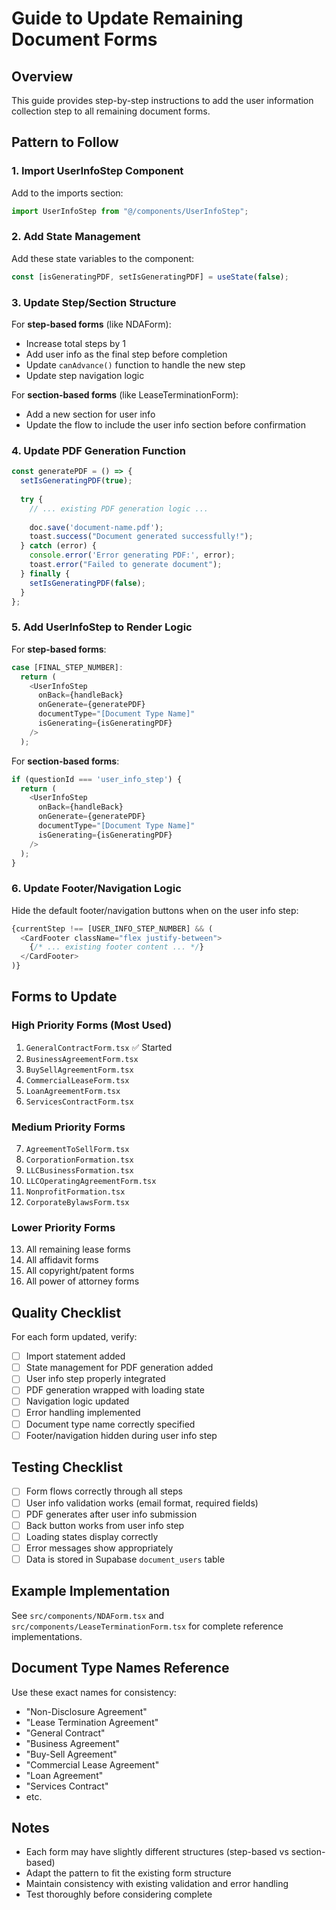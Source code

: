 # Guide to Update Remaining Document Forms

## Overview
This guide provides step-by-step instructions to add the user information collection step to all remaining document forms.

## Pattern to Follow

### 1. Import UserInfoStep Component
Add to the imports section:
```typescript
import UserInfoStep from "@/components/UserInfoStep";
```

### 2. Add State Management
Add these state variables to the component:
```typescript
const [isGeneratingPDF, setIsGeneratingPDF] = useState(false);
```

### 3. Update Step/Section Structure
For **step-based forms** (like NDAForm):
- Increase total steps by 1
- Add user info as the final step before completion
- Update `canAdvance()` function to handle the new step
- Update step navigation logic

For **section-based forms** (like LeaseTerminationForm):
- Add a new section for user info
- Update the flow to include the user info section before confirmation

### 4. Update PDF Generation Function
```typescript
const generatePDF = () => {
  setIsGeneratingPDF(true);
  
  try {
    // ... existing PDF generation logic ...
    
    doc.save('document-name.pdf');
    toast.success("Document generated successfully!");
  } catch (error) {
    console.error('Error generating PDF:', error);
    toast.error("Failed to generate document");
  } finally {
    setIsGeneratingPDF(false);
  }
};
```

### 5. Add UserInfoStep to Render Logic
For **step-based forms**:
```typescript
case [FINAL_STEP_NUMBER]:
  return (
    <UserInfoStep
      onBack={handleBack}
      onGenerate={generatePDF}
      documentType="[Document Type Name]"
      isGenerating={isGeneratingPDF}
    />
  );
```

For **section-based forms**:
```typescript
if (questionId === 'user_info_step') {
  return (
    <UserInfoStep
      onBack={handleBack}
      onGenerate={generatePDF}
      documentType="[Document Type Name]"
      isGenerating={isGeneratingPDF}
    />
  );
}
```

### 6. Update Footer/Navigation Logic
Hide the default footer/navigation buttons when on the user info step:
```typescript
{currentStep !== [USER_INFO_STEP_NUMBER] && (
  <CardFooter className="flex justify-between">
    {/* ... existing footer content ... */}
  </CardFooter>
)}
```

## Forms to Update

### High Priority Forms (Most Used)
1. `GeneralContractForm.tsx` ✅ Started
2. `BusinessAgreementForm.tsx`
3. `BuySellAgreementForm.tsx`
4. `CommercialLeaseForm.tsx`
5. `LoanAgreementForm.tsx`
6. `ServicesContractForm.tsx`

### Medium Priority Forms
7. `AgreementToSellForm.tsx`
8. `CorporationFormation.tsx`
9. `LLCBusinessFormation.tsx`
10. `LLCOperatingAgreementForm.tsx`
11. `NonprofitFormation.tsx`
12. `CorporateBylawsForm.tsx`

### Lower Priority Forms
13. All remaining lease forms
14. All affidavit forms
15. All copyright/patent forms
16. All power of attorney forms

## Quality Checklist

For each form updated, verify:
- [ ] Import statement added
- [ ] State management for PDF generation added
- [ ] User info step properly integrated
- [ ] PDF generation wrapped with loading state
- [ ] Navigation logic updated
- [ ] Error handling implemented
- [ ] Document type name correctly specified
- [ ] Footer/navigation hidden during user info step

## Testing Checklist

- [ ] Form flows correctly through all steps
- [ ] User info validation works (email format, required fields)
- [ ] PDF generates after user info submission
- [ ] Back button works from user info step
- [ ] Loading states display correctly
- [ ] Error messages show appropriately
- [ ] Data is stored in Supabase `document_users` table

## Example Implementation

See `src/components/NDAForm.tsx` and `src/components/LeaseTerminationForm.tsx` for complete reference implementations.

## Document Type Names Reference

Use these exact names for consistency:
- "Non-Disclosure Agreement"
- "Lease Termination Agreement"  
- "General Contract"
- "Business Agreement"
- "Buy-Sell Agreement"
- "Commercial Lease Agreement"
- "Loan Agreement"
- "Services Contract"
- etc.

## Notes

- Each form may have slightly different structures (step-based vs section-based)
- Adapt the pattern to fit the existing form structure
- Maintain consistency with existing validation and error handling
- Test thoroughly before considering complete
